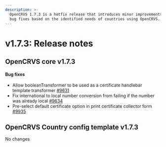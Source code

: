 ```yaml
---
description: >-
  OpenCRVS 1.7.3 is a hotfix release that introduces minor improvements and  
  bug fixes based on the identified needs of countries using OpenCRVS.
---
```


# v1.7.3: Release notes

## OpenCRVS core v1.7.3

#### Bug fixes

* Allow booleanTransformer to be used as a certificate handlebar template transformer [#9631](https://github.com/opencrvs/opencrvs-core/issues/9631)
* Fix international to local number conversion from failing if the number was already local [#9634](https://github.com/opencrvs/opencrvs-core/issues/9634)
* Pre-select default certificate option in print certificate collector form [#9935](https://github.com/opencrvs/opencrvs-core/issues/9935)


## OpenCRVS Country config template v1.7.3

No changes

